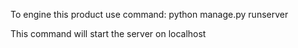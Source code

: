 To engine this product use command:
python manage.py runserver 

This command will start the server on localhost
